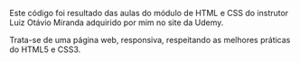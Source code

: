 Este código foi resultado das aulas do módulo de HTML e CSS do instrutor Luiz Otávio Miranda adquirido por mim no site da Udemy.

Trata-se de uma página web, responsiva, respeitando as melhores práticas do HTML5 e CSS3.
